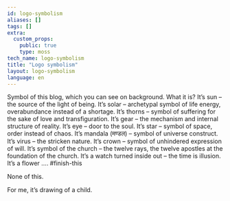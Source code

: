 ```yaml
---
id: logo-symbolism
aliases: []
tags: []
extra:
  custom_props:
    public: true
    type: moss
tech_name: logo-symbolism
title: "Logo symbolism"
layout: logo-symbolism
language: en
---
```

Symbol of this blog, which you can see on background. What it is? It’s sun – the source of the light of being. It’s solar – archetypal symbol of life energy, overabundance instead of a shortage. It’s thorns – symbol of suffering for the sake of love and transfiguration. It’s gear – the mechanism and internal structure of reality. It’s eye – door to the soul. It’s star – symbol of space, order instead of chaos. It’s mandala (मण्डल) – symbol of universe construct. It’s virus – the stricken nature. It’s crown – symbol of unhindered expression of will. It’s symbol of the church – the twelve rays, the twelve apostles at the foundation of the church. It’s a watch turned inside out – the time is illusion. It’s a flower …. #finish-this

None of this. 

For me, it’s drawing of a child. 